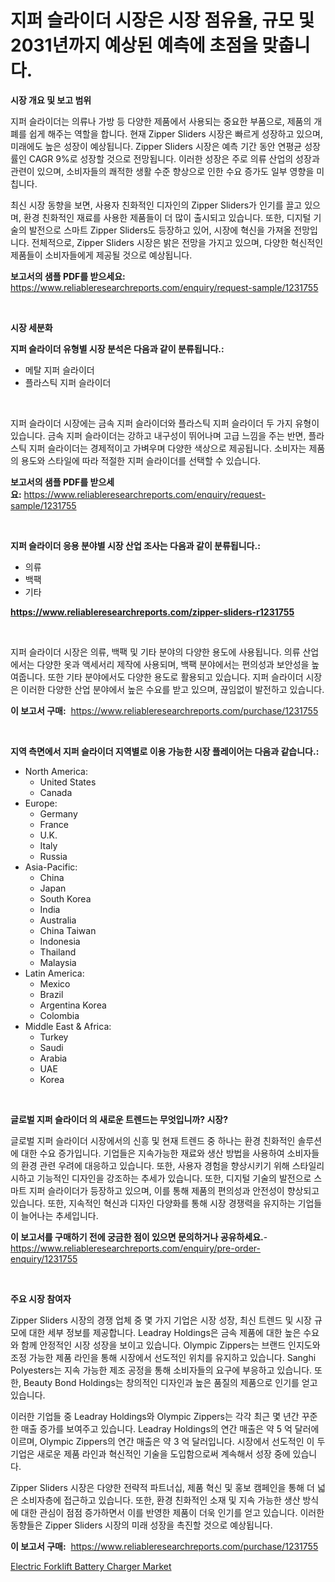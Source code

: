 <p><h1>지퍼 슬라이더 시장은 시장 점유율, 규모 및 2031년까지 예상된 예측에 초점을 맞춥니다.</h1></p><p><strong>시장 개요 및 보고 범위</strong></p>
<p><p>지퍼 슬라이더는 의류나 가방 등 다양한 제품에서 사용되는 중요한 부품으로, 제품의 개폐를 쉽게 해주는 역할을 합니다. 현재 Zipper Sliders 시장은 빠르게 성장하고 있으며, 미래에도 높은 성장이 예상됩니다. Zipper Sliders 시장은 예측 기간 동안 연평균 성장률인 CAGR 9%로 성장할 것으로 전망됩니다. 이러한 성장은 주로 의류 산업의 성장과 관련이 있으며, 소비자들의 쾌적한 생활 수준 향상으로 인한 수요 증가도 일부 영향을 미칩니다.</p><p>최신 시장 동향을 보면, 사용자 친화적인 디자인의 Zipper Sliders가 인기를 끌고 있으며, 환경 친화적인 재료를 사용한 제품들이 더 많이 출시되고 있습니다. 또한, 디지털 기술의 발전으로 스마트 Zipper Sliders도 등장하고 있어, 시장에 혁신을 가져올 전망입니다. 전체적으로, Zipper Sliders 시장은 밝은 전망을 가지고 있으며, 다양한 혁신적인 제품들이 소비자들에게 제공될 것으로 예상됩니다.</p></p>
<p><strong>보고서의 샘플 PDF를 받으세요:</strong> <a href="https://www.reliableresearchreports.com/enquiry/request-sample/1231755">https://www.reliableresearchreports.com/enquiry/request-sample/1231755</a></p>
<p>&nbsp;</p>
<p><strong>시장 세분화</strong></p>
<p><strong>지퍼 슬라이더 유형별 시장 분석은 다음과 같이 분류됩니다.:</strong></p>
<p><ul><li>메탈 지퍼 슬라이더</li><li>플라스틱 지퍼 슬라이더</li></ul></p>
<p>&nbsp;</p>
<p><p>지퍼 슬라이더 시장에는 금속 지퍼 슬라이더와 플라스틱 지퍼 슬라이더 두 가지 유형이 있습니다. 금속 지퍼 슬라이더는 강하고 내구성이 뛰어나며 고급 느낌을 주는 반면, 플라스틱 지퍼 슬라이더는 경제적이고 가벼우며 다양한 색상으로 제공됩니다. 소비자는 제품의 용도와 스타일에 따라 적절한 지퍼 슬라이더를 선택할 수 있습니다.</p></p>
<p><strong>보고서의 샘플 PDF를 받으세요:</strong>&nbsp;<a href="https://www.reliableresearchreports.com/enquiry/request-sample/1231755">https://www.reliableresearchreports.com/enquiry/request-sample/1231755</a></p>
<p>&nbsp;</p>
<p><strong> 지퍼 슬라이더 응용 분야별 시장 산업 조사는 다음과 같이 분류됩니다.:</strong></p>
<p><ul><li>의류</li><li>백팩</li><li>기타</li></ul></p>
<p><strong><a href="https://www.reliableresearchreports.com/zipper-sliders-r1231755">https://www.reliableresearchreports.com/zipper-sliders-r1231755</a></strong></p>
<p>&nbsp;</p>
<p><p>지퍼 슬라이더 시장은 의류, 백팩 및 기타 분야의 다양한 용도에 사용됩니다. 의류 산업에서는 다양한 옷과 액세서리 제작에 사용되며, 백팩 분야에서는 편의성과 보안성을 높여줍니다. 또한 기타 분야에서도 다양한 용도로 활용되고 있습니다. 지퍼 슬라이더 시장은 이러한 다양한 산업 분야에서 높은 수요를 받고 있으며, 끊임없이 발전하고 있습니다.</p></p>
<p><strong>이 보고서 구매:</strong>&nbsp; <a href="https://www.reliableresearchreports.com/purchase/1231755">https://www.reliableresearchreports.com/purchase/1231755</a></p>
<p>&nbsp;</p>
<p><strong>지역 측면에서 지퍼 슬라이더 지역별로 이용 가능한 시장 플레이어는 다음과 같습니다.:</strong></p>
<p><ul>
    <li>
        North America:
        <ul>
            <li>United States</li>
            <li>Canada</li>
        </ul>
    </li>
    <li>
        Europe:
        <ul>
            <li>Germany</li>
            <li>France</li>
            <li>U.K.</li>
            <li>Italy</li>
            <li>Russia</li>
        </ul>
    </li>
    <li>
        Asia-Pacific:
        <ul>
            <li>China</li>
            <li>Japan</li>
            <li>South Korea</li>
            <li>India</li>
            <li>Australia</li>
            <li>China Taiwan</li>
            <li>Indonesia</li>
            <li>Thailand</li>
            <li>Malaysia</li>
        </ul>
    </li>
    <li>
        Latin America:
        <ul>
            <li>Mexico</li>
            <li>Brazil</li>
            <li>Argentina Korea</li>
            <li>Colombia</li>
        </ul>
    </li>
    <li>
        Middle East & Africa:
        <ul>
            <li>Turkey</li>
            <li>Saudi</li>
            <li>Arabia</li>
            <li>UAE</li>
            <li>Korea</li>
        </ul>
    </li>
    </ul></p>
<p>&nbsp;</p>
<p><strong>글로벌 지퍼 슬라이더 의 새로운 트렌드는 무엇입니까? 시장?</strong></p>
<p><p>글로벌 지퍼 슬라이더 시장에서의 신흥 및 현재 트렌드 중 하나는 환경 친화적인 솔루션에 대한 수요 증가입니다. 기업들은 지속가능한 재료와 생산 방법을 사용하여 소비자들의 환경 관련 우려에 대응하고 있습니다. 또한, 사용자 경험을 향상시키기 위해 스타일리시하고 기능적인 디자인을 강조하는 추세가 있습니다. 또한, 디지털 기술의 발전으로 스마트 지퍼 슬라이더가 등장하고 있으며, 이를 통해 제품의 편의성과 안전성이 향상되고 있습니다. 또한, 지속적인 혁신과 디자인 다양화를 통해 시장 경쟁력을 유지하는 기업들이 늘어나는 추세입니다.</p></p>
<p><strong>이 보고서를 구매하기 전에 궁금한 점이 있으면 문의하거나 공유하세요.</strong>- <a href="https://www.reliableresearchreports.com/enquiry/pre-order-enquiry/1231755">https://www.reliableresearchreports.com/enquiry/pre-order-enquiry/1231755</a></p>
<p>&nbsp;</p>
<p><strong>주요 시장 참여자</strong></p>
<p><p>Zipper Sliders 시장의 경쟁 업체 중 몇 가지 기업은 시장 성장, 최신 트렌드 및 시장 규모에 대한 세부 정보를 제공합니다. Leadray Holdings은 금속 제품에 대한 높은 수요와 함께 안정적인 시장 성장을 보이고 있습니다. Olympic Zippers는 브랜드 인지도와 조정 가능한 제품 라인을 통해 시장에서 선도적인 위치를 유지하고 있습니다. Sanghi Polyesters는 지속 가능한 제조 공정을 통해 소비자들의 요구에 부응하고 있습니다. 또한, Beauty Bond Holdings는 창의적인 디자인과 높은 품질의 제품으로 인기를 얻고 있습니다.</p><p>이러한 기업들 중 Leadray Holdings와 Olympic Zippers는 각각 최근 몇 년간 꾸준한 매출 증가를 보여주고 있습니다. Leadray Holdings의 연간 매출은 약 5 억 달러에 이르며, Olympic Zippers의 연간 매출은 약 3 억 달러입니다. 시장에서 선도적인 이 두 기업은 새로운 제품 라인과 혁신적인 기술을 도입함으로써 계속해서 성장 중에 있습니다.</p><p>Zipper Sliders 시장은 다양한 전략적 파트너십, 제품 혁신 및 홍보 캠페인을 통해 더 넓은 소비자층에 접근하고 있습니다. 또한, 환경 친화적인 소재 및 지속 가능한 생산 방식에 대한 관심이 점점 증가하면서 이를 반영한 제품이 더욱 인기를 얻고 있습니다. 이러한 동향들은 Zipper Sliders 시장의 미래 성장을 촉진할 것으로 예상됩니다.</p></p>
<p><strong>이 보고서 구매:</strong>&nbsp;&nbsp;<a href="https://www.reliableresearchreports.com/purchase/1231755">https://www.reliableresearchreports.com/purchase/1231755</a></p>
<p><p><a href="https://eight-handstand-8fb.notion.site/Electric-Forklift-Battery-Charger-Market-Report-Reveals-the-Latest-Trends-And-Growth-Opportunities-o-990a832ec8524ccab4bfc50001ae9fae">Electric Forklift Battery Charger Market</a></p></p>
